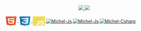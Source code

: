 <div align="center">
  <a href="https://github.com/michel-bittencourt">
  <img height="180em" src="https://github-readme-stats.vercel.app/api?username=michel-bittencourt&show_icons=true&theme=dark&include_all_commits=true&count_private=true"/>
  
  <img height="180em" src="https://github-readme-stats.vercel.app/api/top-langs/?username=michel-bittencourt&layout=compact&langs_count=7&theme=dark"/>
</div>
<div style="display: inline_block;"><br>
    <img align="center" alt="Michel-HTML" height="30" width="40" src="https://raw.githubusercontent.com/devicons/devicon/master/icons/html5/html5-original.svg">
    <img align="center" alt="Michel-CSS" height="30" width="40" src="https://raw.githubusercontent.com/devicons/devicon/master/icons/css3/css3-original.svg">
    <img align="center" alt="Michel-Js" height="30" width="40" src="https://raw.githubusercontent.com/devicons/devicon/master/icons/javascript/javascript-plain.svg">
    <img align="center" alt="Michel-Js" height="30" width="40" src="https://upload.wikimedia.org/wikipedia/commons/2/27/PHP-logo.svg">
    <img align="center" alt="Michel-Js" height="30" width="40" src="https://upload.wikimedia.org/wikipedia/commons/b/b2/Bootstrap_logo.svg">
    <img align="center" alt="Michel-Csharp" height="30" width="40" src="https://upload.wikimedia.org/wikipedia/commons/1/18/ISO_C%2B%2B_Logo.svg">
</div>
